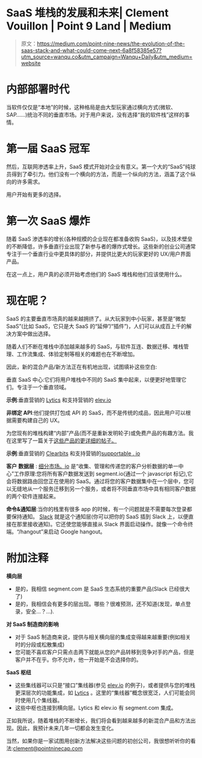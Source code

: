 # SaaS 堆栈的发展和未来| Clement Vouillon | Point 9 Land | Medium

> 原文：<https://medium.com/point-nine-news/the-evolution-of-the-saas-stack-and-what-could-come-next-6a8f58385e57?utm_source=wanqu.co&utm_campaign=Wanqu+Daily&utm_medium=website>

# 内部部署时代



当软件仅仅是“本地”的时候，这种格局是由大型玩家通过横向方式(微软、SAP……)统治不同的垂直市场。对于用户来说，没有选择“我的软件栈”这样的事情。

# 第一届 SaaS 冠军

然后，互联网渗透率上升，SaaS 模式开始对企业有意义。第一个大的“SaaS”纯球员得到了牵引力。他们没有一个横向的方法，而是一个纵向的方法，涵盖了这个纵向的许多需求。

用户开始有更多的选择。



# 第一次 SaaS 爆炸

随着 SaaS 渗透率的增长(各种规模的企业现在都准备收购 SaaS)，以及技术壁垒的不断降低，许多垂直行业出现了新参与者的爆炸式增长。这些新的创业公司通常专注于一个垂直行业中更具体的部分，并提供比更大的玩家更好的 UX/用户界面产品。



在这一点上，用户真的必须开始考虑他们的 SaaS 堆栈和他们应该使用什么。

# 现在呢？

SaaS 的主要垂直市场真的越来越拥挤了。从大玩家到中小玩家，甚至是“微型 SaaS”(比如 SaaS，它只是大 SaaS 的“延伸”/“插件”)，人们可以从成百上千的解决方案中做出选择。



随着人们不断在堆栈中添加越来越多的 SaaS，与软件互连、数据迁移、堆栈管理、工作流集成、体验定制等相关的难题也在不断增加。

因此，新的混合产品/新方法正在有机地出现，试图填补这些空白:



垂直 SaaS 中心:它们将用户堆栈中不同的 SaaS 集中起来，以便更好地管理它们。专注于一个垂直领域。

**示例**:垂直营销的 [Lytics](http://www.getlytics.com/) 和支持营销的 [elev.io](https://elev.io/)



**非绑定 API**:他们提供打包成 API 的 SaaS，而不是传统的成品，因此用户可以根据需要构建自己的 UX。

为您现有的堆栈构建“内部”产品(而不是重新发明轮子)或免费产品的有趣方法。我在这里写了一篇关于[这些产品的更详细的帖子。](/point-nine-news/the-unbundling-of-traditional-saas-products-d7f4eee2c9e7)

**示例**:垂直营销的 [Clearbits](https://clearbit.com/) 和支持营销的[supportable . io](https://supportive.io/)



**客户** **数据层** : [细分市场。io](https://segment.com/) 是“收集、管理和传递您的客户分析数据的单一中心”工作原理:您将所有客户数据发送到 segment.io(通过一个 javascript 标记),它会将数据路由回您正在使用的 SaaS。通过将您的客户数据集中在一个层中，您可以无缝地从一个服务迁移到另一个服务，或者将不同垂直市场中具有相同客户数据的两个软件连接起来。

**命令&通知层**:当你的栈里有很多 app 的时候，有一个问题就是不需要每次登录都要保持通知。 [Slack](http://slack/) 就是这个通知层(你可以把你的 SaaS 插到 Slack 上，以便直接在那里接收通知)。它还使您能够直接从 Slack 界面启动操作。就像一个命令终端。“/hangout”来启动 Google hangout。



# 附加注释

**横向层**

*   是的，我相信 segment.com 是 SaaS 生态系统的重要产品(Slack 已经很大了)
*   是的，我相信会有更多的层出现。哪些？很难预测，还不知道(发现，单点登录，安全…？…).

**对 SaaS 制造商的影响**

*   对于 SaaS 制造商来说，提供与相关横向层的集成变得越来越重要(例如相关时的分段或松散集成)
*   您可能不喜欢客户只需点击两下就能从您的产品转移到竞争对手的产品，但是客户并不在乎。你不允许，他一开始是不会选择你的。

**SaaS 枢纽**

*   这些集线器可以只是“接口”集线器(参见 [elev.io](http://elev.io/) 的例子)，或者提供与您的堆栈更深层次的功能集成，如 [Lytics](http://www.getlytics.com/) 。这里的“集线器”概念很宽泛，人们可能会同时使用几个集线器。
*   这些中枢也连接到横向层。Lytics 和 elev.io 有 segment.com 集成。

正如我所说，随着堆栈的不断增长，我们将会看到越来越多的新混合产品和方法出现。因此，我预计未来几年一切都会发生变化。

当然，如果你是一家试图用创新方法解决这些问题的初创公司，我很想听听你的看法:clement@pointninecap.com
















